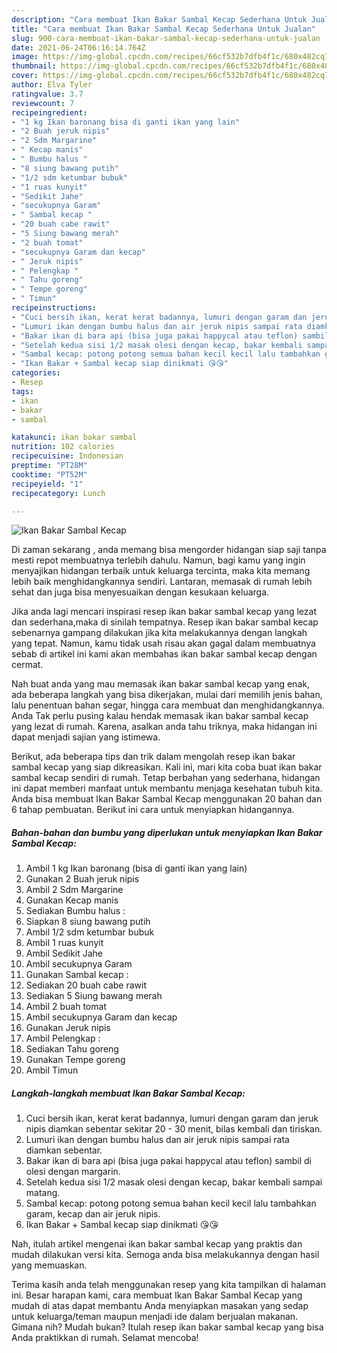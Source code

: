 ```yaml
---
description: "Cara membuat Ikan Bakar Sambal Kecap Sederhana Untuk Jualan"
title: "Cara membuat Ikan Bakar Sambal Kecap Sederhana Untuk Jualan"
slug: 900-cara-membuat-ikan-bakar-sambal-kecap-sederhana-untuk-jualan
date: 2021-06-24T06:16:14.764Z
image: https://img-global.cpcdn.com/recipes/66cf532b7dfb4f1c/680x482cq70/ikan-bakar-sambal-kecap-foto-resep-utama.jpg
thumbnail: https://img-global.cpcdn.com/recipes/66cf532b7dfb4f1c/680x482cq70/ikan-bakar-sambal-kecap-foto-resep-utama.jpg
cover: https://img-global.cpcdn.com/recipes/66cf532b7dfb4f1c/680x482cq70/ikan-bakar-sambal-kecap-foto-resep-utama.jpg
author: Elva Tyler
ratingvalue: 3.7
reviewcount: 7
recipeingredient:
- "1 kg Ikan baronang bisa di ganti ikan yang lain"
- "2 Buah jeruk nipis"
- "2 Sdm Margarine"
- " Kecap manis"
- " Bumbu halus "
- "8 siung bawang putih"
- "1/2 sdm ketumbar bubuk"
- "1 ruas kunyit"
- "Sedikit Jahe"
- "secukupnya Garam"
- " Sambal kecap "
- "20 buah cabe rawit"
- "5 Siung bawang merah"
- "2 buah tomat"
- "secukupnya Garam dan kecap"
- " Jeruk nipis"
- " Pelengkap "
- " Tahu goreng"
- " Tempe goreng"
- " Timun"
recipeinstructions:
- "Cuci bersih ikan, kerat kerat badannya, lumuri dengan garam dan jeruk nipis diamkan sebentar sekitar 20 - 30 menit, bilas kembali dan tiriskan."
- "Lumuri ikan dengan bumbu halus dan air jeruk nipis sampai rata diamkan sebentar."
- "Bakar ikan di bara api (bisa juga pakai happycal atau teflon) sambil di olesi dengan margarin."
- "Setelah kedua sisi 1/2 masak olesi dengan kecap, bakar kembali sampai matang."
- "Sambal kecap: potong potong semua bahan kecil kecil lalu tambahkan garam, kecap dan air jeruk nipis."
- "Ikan Bakar + Sambal kecap siap dinikmati 😘😘"
categories:
- Resep
tags:
- ikan
- bakar
- sambal

katakunci: ikan bakar sambal 
nutrition: 102 calories
recipecuisine: Indonesian
preptime: "PT28M"
cooktime: "PT52M"
recipeyield: "1"
recipecategory: Lunch

---
```



![Ikan Bakar Sambal Kecap](https://img-global.cpcdn.com/recipes/66cf532b7dfb4f1c/680x482cq70/ikan-bakar-sambal-kecap-foto-resep-utama.jpg)

Di zaman  sekarang , anda memang bisa mengorder hidangan siap saji tanpa mesti repot membuatnya terlebih dahulu. Namun, bagi kamu yang ingin menyajikan hidangan terbaik untuk keluarga tercinta, maka kita memang lebih baik menghidangkannya sendiri. Lantaran, memasak di rumah lebih sehat dan juga bisa menyesuaikan dengan kesukaan keluarga.

Jika anda lagi mencari inspirasi resep ikan bakar sambal kecap yang lezat dan sederhana,maka di sinilah tempatnya. Resep ikan bakar sambal kecap  sebenarnya gampang dilakukan jika kita melakukannya dengan langkah yang tepat. Namun, kamu tidak usah risau akan gagal dalam membuatnya 
sebab di artikel ini kami akan membahas ikan bakar sambal kecap dengan cermat.  



Nah buat anda yang mau memasak ikan bakar sambal kecap yang enak, ada beberapa langkah yang bisa dikerjakan, mulai dari memilih jenis bahan, lalu penentuan bahan segar, hingga cara membuat dan menghidangkannya. Anda Tak perlu pusing kalau hendak memasak ikan bakar sambal kecap yang lezat di rumah. Karena, asalkan anda  tahu triknya, maka hidangan ini dapat menjadi sajian yang istimewa.

Berikut, ada beberapa tips dan trik dalam mengolah resep ikan bakar sambal kecap yang siap dikreasikan. Kali ini, mari kita coba buat ikan bakar sambal kecap sendiri di rumah. Tetap berbahan yang sederhana, hidangan ini dapat memberi manfaat untuk membantu menjaga kesehatan tubuh kita. Anda bisa membuat Ikan Bakar Sambal Kecap menggunakan 20 bahan dan 6 tahap pembuatan. Berikut ini cara untuk menyiapkan hidangannya.

<!--inarticleads1-->

##### Bahan-bahan dan bumbu yang diperlukan untuk menyiapkan Ikan Bakar Sambal Kecap:

1. Ambil 1 kg Ikan baronang (bisa di ganti ikan yang lain)
1. Gunakan 2 Buah jeruk nipis
1. Ambil 2 Sdm Margarine
1. Gunakan  Kecap manis
1. Sediakan  Bumbu halus :
1. Siapkan 8 siung bawang putih
1. Ambil 1/2 sdm ketumbar bubuk
1. Ambil 1 ruas kunyit
1. Ambil Sedikit Jahe
1. Ambil secukupnya Garam
1. Gunakan  Sambal kecap :
1. Sediakan 20 buah cabe rawit
1. Sediakan 5 Siung bawang merah
1. Ambil 2 buah tomat
1. Ambil secukupnya Garam dan kecap
1. Gunakan  Jeruk nipis
1. Ambil  Pelengkap :
1. Sediakan  Tahu goreng
1. Gunakan  Tempe goreng
1. Ambil  Timun




<!--inarticleads2-->

##### Langkah-langkah membuat Ikan Bakar Sambal Kecap:

1. Cuci bersih ikan, kerat kerat badannya, lumuri dengan garam dan jeruk nipis diamkan sebentar sekitar 20 - 30 menit, bilas kembali dan tiriskan.
1. Lumuri ikan dengan bumbu halus dan air jeruk nipis sampai rata diamkan sebentar.
1. Bakar ikan di bara api (bisa juga pakai happycal atau teflon) sambil di olesi dengan margarin.
1. Setelah kedua sisi 1/2 masak olesi dengan kecap, bakar kembali sampai matang.
1. Sambal kecap: potong potong semua bahan kecil kecil lalu tambahkan garam, kecap dan air jeruk nipis.
1. Ikan Bakar + Sambal kecap siap dinikmati 😘😘




Nah, itulah artikel mengenai  ikan bakar sambal kecap  yang praktis dan mudah dilakukan versi kita. Semoga anda bisa melakukannya dengan hasil yang memuaskan. 

Terima kasih anda telah menggunakan resep yang kita tampilkan di halaman ini. Besar harapan kami, cara membuat  Ikan Bakar Sambal Kecap yang mudah di atas dapat membantu Anda menyiapkan masakan yang sedap untuk keluarga/teman maupun menjadi ide dalam berjualan makanan. Gimana nih? Mudah bukan? Itulah resep ikan bakar sambal kecap yang bisa Anda praktikkan di rumah. Selamat mencoba!

